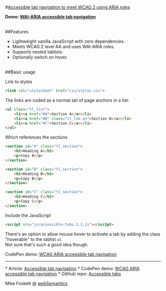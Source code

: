 
#<a href="http://websemantics.uk/articles/accessible-tab-navigation/">Accessible tab navigation to meet <abbr title="Web Content Accessibility Guidelines">WCAG</abbr> 2 using <abbr title="Accessible Rich Internet Applications">ARIA</abbr> roles</a>

<strong>Demo: <a href="https://codepen.io/2kool2/pen/Kzaddm">WAI-ARIA accessible tab navigation</a></strong>


<br>
##Features

* Lightweight vanilla JavaScript with zero dependencies.
* Meets WCAG 2 level AA and uses WAI-ARIA roles.
* Supports nested tablists.
* Optionally switch on hover.


<br>
##Basic usage

Link to styles
```html
<link rel="stylesheet" href="css/styles.css">

```

The links are coded as a normal set of page anchors in a list:
```html
<ul class="tl_list">
    <li><a href="#A">Section A</a></li>
    <li><a href="#B" class="tl_lnk-on">Section B</a></li>
    <li><a href="#C">Section C</a></li>
</ul>
```


Which references the sections
```html
<section id="A" class="tl_section">
    <h2>Heading A</h2>
    <p>Copy A</p>
</section>

<section id="B" class="tl_section">
    <h2>Heading B</h2>
    <p>Copy B</p>
</section>

<section id="C" class="tl_section">
    <h2>Heading C</h2>
    <p>Copy C</p>
</section>
```


Include the JavaScript
```html
<script src="js/accessible-tabs.1.1.js"></script>
```


There's an option to allow mouse hover to activate a tab by adding the class "hoverable" to the  tablist <code>ul</code>.<br>Not sure that's such a good idea though.

CodePen demo: <a href="https://codepen.io/2kool2/pen/Kzaddm">WCAG ARIA accessible tab navigation</a>

<hr>
* Article: <a href="http://websemantics.uk/articles/accessible-tab-navigation/">Accessible tab navigation</a>
* CodePen demo: <a href="http://codepen.io/2kool2/pen/Kzaddm?editors=0010">WCAG ARIA accessible tab navigation</a>
* GitHub repo: <a href="https://github.com/2kool2/crop-copy-slide-restore">Accessible tabs</a>

Mike Foskett @ <a href="https://websemantics.uk/">webSemantics</a>

